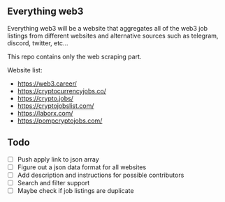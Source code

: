 ## Everything web3
Everything web3 will be a website that aggregates all of the web3 job listings from different websites and alternative sources such as telegram, discord, twitter, etc...

This repo contains only the web scraping part.

Website list:
- https://web3.career/
- https://cryptocurrencyjobs.co/
- https://crypto.jobs/
- https://cryptojobslist.com/
- https://laborx.com/
- https://pompcryptojobs.com/

## Todo

- [ ] Push apply link to json array
- [ ] Figure out a json data format for all websites
- [ ] Add description and instructions for possible contributors
- [ ] Search and filter support
- [ ] Maybe check if job listings are duplicate
